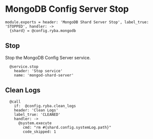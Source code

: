 
# MongoDB Config Server Stop

    module.exports = header: 'MongoDB Shard Server Stop', label_true: 'STOPPED', handler: ->
      {shard} = @config.ryba.mongodb

## Stop

Stop the MongoDB Config Server service.

      @service.stop
        header: 'Stop service'
        name: 'mongod-shard-server'

## Clean Logs

      @call
        if:  @config.ryba.clean_logs
        header: 'Clean Logs'
        label_true: 'CLEANED'
        handler: ->
          @system.execute
            cmd: "rm #{shard.config.systemLog.path}"
            code_skipped: 1
